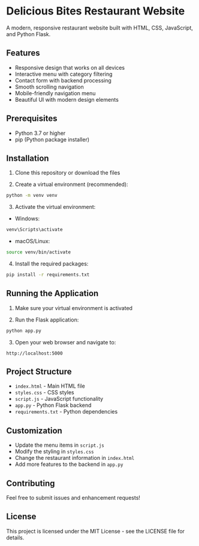 # Delicious Bites Restaurant Website

A modern, responsive restaurant website built with HTML, CSS, JavaScript, and Python Flask.

## Features

- Responsive design that works on all devices
- Interactive menu with category filtering
- Contact form with backend processing
- Smooth scrolling navigation
- Mobile-friendly navigation menu
- Beautiful UI with modern design elements

## Prerequisites

- Python 3.7 or higher
- pip (Python package installer)

## Installation

1. Clone this repository or download the files

2. Create a virtual environment (recommended):
```bash
python -m venv venv
```

3. Activate the virtual environment:
- Windows:
```bash
venv\Scripts\activate
```
- macOS/Linux:
```bash
source venv/bin/activate
```

4. Install the required packages:
```bash
pip install -r requirements.txt
```

## Running the Application

1. Make sure your virtual environment is activated

2. Run the Flask application:
```bash
python app.py
```

3. Open your web browser and navigate to:
```
http://localhost:5000
```

## Project Structure

- `index.html` - Main HTML file
- `styles.css` - CSS styles
- `script.js` - JavaScript functionality
- `app.py` - Python Flask backend
- `requirements.txt` - Python dependencies

## Customization

- Update the menu items in `script.js`
- Modify the styling in `styles.css`
- Change the restaurant information in `index.html`
- Add more features to the backend in `app.py`

## Contributing

Feel free to submit issues and enhancement requests!

## License

This project is licensed under the MIT License - see the LICENSE file for details. 